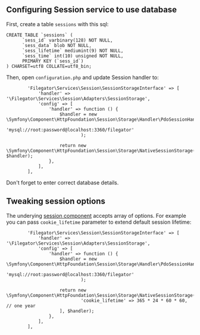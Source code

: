 
## Configuring Session service to use database

First, create a table ```sessions``` with this sql:
```
CREATE TABLE `sessions` (
      `sess_id` varbinary(128) NOT NULL,
      `sess_data` blob NOT NULL,
      `sess_lifetime` mediumint(9) NOT NULL,
      `sess_time` int(10) unsigned NOT NULL,
      PRIMARY KEY (`sess_id`)
) CHARSET=utf8 COLLATE=utf8_bin;
```

Then, open ```configuration.php``` and update Session handler to:

```
        'Filegator\Services\Session\SessionStorageInterface' => [
            'handler' => '\Filegator\Services\Session\Adapters\SessionStorage',
            'config' => [
                'handler' => function () {
                    $handler = new \Symfony\Component\HttpFoundation\Session\Storage\Handler\PdoSessionHandler(
                            'mysql://root:password@localhost:3360/filegator'
                            );

                    return new \Symfony\Component\HttpFoundation\Session\Storage\NativeSessionStorage([], $handler);
                },
            ],
        ],

```
Don't forget to enter correct database details.


## Tweaking session options

The underying [session component](https://github.com/symfony/symfony/blob/4.4/src/Symfony/Component/HttpFoundation/Session/Storage/NativeSessionStorage.php) accepts array of options.
For example you can pass ```cookie_lifetime``` parameter to extend default session lifetime:
```
        'Filegator\Services\Session\SessionStorageInterface' => [
            'handler' => '\Filegator\Services\Session\Adapters\SessionStorage',
            'config' => [
                'handler' => function () {
                    $handler = new \Symfony\Component\HttpFoundation\Session\Storage\Handler\PdoSessionHandler(
                            'mysql://root:password@localhost:3360/filegator'
                            );

                    return new \Symfony\Component\HttpFoundation\Session\Storage\NativeSessionStorage([
                            'cookie_lifetime' => 365 * 24 * 60 * 60, // one year
                    ], $handler);
                },
            ],
        ],

```
